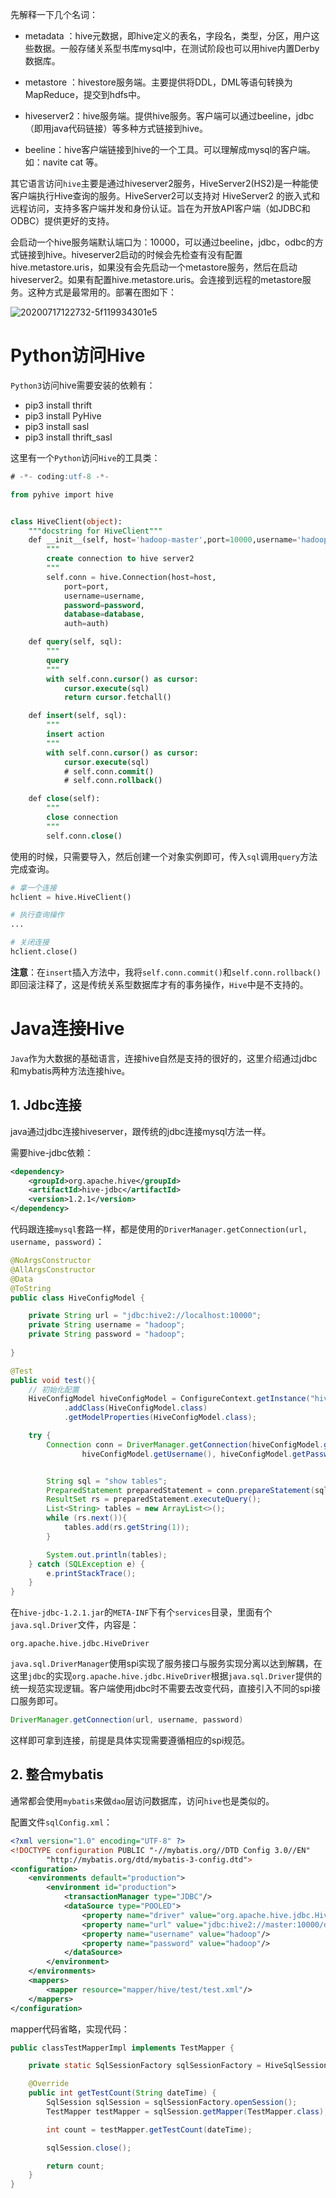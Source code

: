 先解释一下几个名词：

- metadata ：hive元数据，即hive定义的表名，字段名，类型，分区，用户这些数据。一般存储关系型书库mysql中，在测试阶段也可以用hive内置Derby数据库。

- metastore ：hivestore服务端。主要提供将DDL，DML等语句转换为MapReduce，提交到hdfs中。

- hiveserver2：hive服务端。提供hive服务。客户端可以通过beeline，jdbc（即用java代码链接）等多种方式链接到hive。

- beeline：hive客户端链接到hive的一个工具。可以理解成mysql的客户端。如：navite cat 等。

其它语言访问`hive`主要是通过hiveserver2服务，HiveServer2(HS2)是一种能使客户端执行Hive查询的服务。HiveServer2可以支持对 HiveServer2 的嵌入式和远程访问，支持多客户端并发和身份认证。旨在为开放API客户端（如JDBC和ODBC）提供更好的支持。



会启动一个hive服务端默认端口为：10000，可以通过beeline，jdbc，odbc的方式链接到hive。hiveserver2启动的时候会先检查有没有配置hive.metastore.uris，如果没有会先启动一个metastore服务，然后在启动hiveserver2。如果有配置hive.metastore.uris。会连接到远程的metastore服务。这种方式是最常用的。部署在图如下：

![20200717122732-5f119934301e5](C:\Users\keguang\Desktop\20200717122732-5f119934301e5.png)

# Python访问Hive

`Python3`访问hive需要安装的依赖有：

- pip3 install thrift
- pip3 install PyHive
- pip3 install sasl
- pip3 install thrift_sasl

这里有一个`Python`访问`Hive`的工具类：

```sql
# -*- coding:utf-8 -*-

from pyhive import hive


class HiveClient(object):
	"""docstring for HiveClient"""
	def __init__(self, host='hadoop-master',port=10000,username='hadoop',password='hadoop',database='hadoop',auth='LDAP'):
		""" 
		create connection to hive server2 
		"""  
		self.conn = hive.Connection(host=host,  
			port=port,  
			username=username,  
			password=password,  
			database=database,
			auth=auth) 

	def query(self, sql):
		""" 
		query 
		""" 
		with self.conn.cursor() as cursor: 
			cursor.execute(sql)
			return cursor.fetchall()

	def insert(self, sql):
		"""
		insert action
		"""
		with self.conn.cursor() as cursor:
			cursor.execute(sql)
			# self.conn.commit()
			# self.conn.rollback()

	def close(self):
		""" 
		close connection 
		"""  
		self.conn.close()
```

使用的时候，只需要导入，然后创建一个对象实例即可，传入`sql`调用`query`方法完成查询。

```python
# 拿一个连接
hclient = hive.HiveClient()

# 执行查询操作
...

# 关闭连接
hclient.close()
```

**注意**：在`insert`插入方法中，我将`self.conn.commit()`和`self.conn.rollback()`即回滚注释了，这是传统关系型数据库才有的事务操作，`Hive`中是不支持的。



# Java连接Hive

`Java`作为大数据的基础语言，连接hive自然是支持的很好的，这里介绍通过jdbc和mybatis两种方法连接hive。

## 1. Jdbc连接

java通过jdbc连接hiveserver，跟传统的jdbc连接mysql方法一样。

需要hive-jdbc依赖：

```xml
<dependency>
    <groupId>org.apache.hive</groupId>
    <artifactId>hive-jdbc</artifactId>
    <version>1.2.1</version>
</dependency>
```

代码跟连接`mysql`套路一样，都是使用的`DriverManager.getConnection(url, username, password)`：

```java
@NoArgsConstructor
@AllArgsConstructor
@Data
@ToString
public class HiveConfigModel {

    private String url = "jdbc:hive2://localhost:10000";
    private String username = "hadoop";
    private String password = "hadoop";
    
}

@Test
public void test(){
    // 初始化配置
    HiveConfigModel hiveConfigModel = ConfigureContext.getInstance("hive-config.properties")
            .addClass(HiveConfigModel.class)
            .getModelProperties(HiveConfigModel.class);

    try {
        Connection conn = DriverManager.getConnection(hiveConfigModel.getUrl(),
                hiveConfigModel.getUsername(), hiveConfigModel.getPassword());


        String sql = "show tables";
        PreparedStatement preparedStatement = conn.prepareStatement(sql);
        ResultSet rs = preparedStatement.executeQuery();
        List<String> tables = new ArrayList<>();
        while (rs.next()){
            tables.add(rs.getString(1));
        }

        System.out.println(tables);
    } catch (SQLException e) {
        e.printStackTrace();
    }
}
```

在`hive-jdbc-1.2.1.jar`的`META-INF`下有个`services`目录，里面有个`java.sql.Driver`文件，内容是：

```
org.apache.hive.jdbc.HiveDriver
```

`java.sql.DriverManager`使用spi实现了服务接口与服务实现分离以达到解耦，在这里`jdbc`的实现`org.apache.hive.jdbc.HiveDriver`根据`java.sql.Driver`提供的统一规范实现逻辑。客户端使用jdbc时不需要去改变代码，直接引入不同的spi接口服务即可。

```java
DriverManager.getConnection(url, username, password)
```

这样即可拿到连接，前提是具体实现需要遵循相应的spi规范。

## 2. 整合mybatis

通常都会使用`mybatis`来做`dao`层访问数据库，访问`hive`也是类似的。

配置文件`sqlConfig.xml`：

```xml
<?xml version="1.0" encoding="UTF-8" ?>
<!DOCTYPE configuration PUBLIC "-//mybatis.org//DTD Config 3.0//EN"
        "http://mybatis.org/dtd/mybatis-3-config.dtd">
<configuration>
    <environments default="production">
        <environment id="production">
            <transactionManager type="JDBC"/>
            <dataSource type="POOLED">
                <property name="driver" value="org.apache.hive.jdbc.HiveDriver"/>
                <property name="url" value="jdbc:hive2://master:10000/default"/>
                <property name="username" value="hadoop"/>
                <property name="password" value="hadoop"/>
            </dataSource>
        </environment>
    </environments>
    <mappers>
        <mapper resource="mapper/hive/test/test.xml"/>
    </mappers>
</configuration>
```

mapper代码省略，实现代码：

```java
public classTestMapperImpl implements TestMapper {

    private static SqlSessionFactory sqlSessionFactory = HiveSqlSessionFactory.getInstance().getSqlSessionFactory();

    @Override
    public int getTestCount(String dateTime) {
        SqlSession sqlSession = sqlSessionFactory.openSession();
        TestMapper testMapper = sqlSession.getMapper(TestMapper.class);

        int count = testMapper.getTestCount(dateTime);

        sqlSession.close();

        return count;
    }
}
```